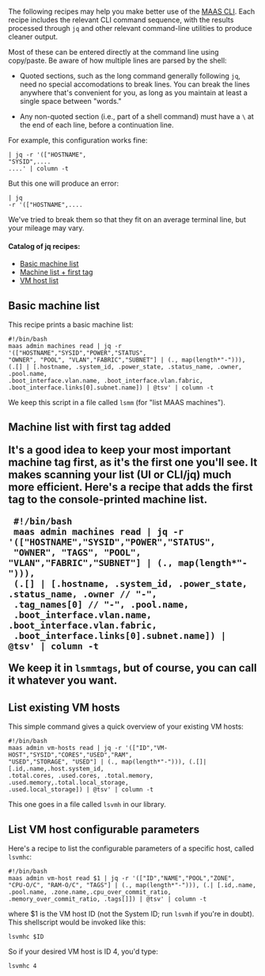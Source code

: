 The following recipes may help you make better use of the [MAAS CLI](/t/maas-cli/802).  Each recipe includes the relevant CLI command sequence, with the results processed through `jq` and other relevant command-line utilities to produce cleaner output.

Most of these can be entered directly at the command line using copy/paste.  Be aware of how multiple lines are parsed by the shell:

* Quoted sections, such as the long command generally following `jq`, need no special accomodations to break lines.  You can break the lines anywhere that's convenient for you, as long as you maintain at least a single space between "words."  

* Any non-quoted section (i.e., part of a shell command) must have a `\` at the end of each line, before a continuation line.

For example, this configuration works fine:

    | jq -r '(["HOSTNAME",
    "SYSID",....
    ....' | column -t

But this one will produce an error:

    | jq
    -r '(["HOSTNAME",....

We've tried to break them so that they fit on an average terminal line, but your mileage may vary.

#### Catalog of jq recipes:

* [Basic machine list](/t/the-cli-cookbook/2218#heading--basic-machine-list)
* [Machine list + first tag](/t/the-cli-cookbook/2218#heading--machine-list-first-tag)
* [VM host list](/t/the-cli-cookbook/2218#heading--vm-host-list)

<h2 id="heading--basic-machine-list">Basic machine list</h2>

This recipe prints a basic machine list:

    #!/bin/bash
    maas admin machines read | jq -r '(["HOSTNAME","SYSID","POWER","STATUS",
    "OWNER", "POOL", "VLAN","FABRIC","SUBNET"] | (., map(length*"-"))),
    (.[] | [.hostname, .system_id, .power_state, .status_name, .owner, .pool.name,
    .boot_interface.vlan.name, .boot_interface.vlan.fabric,
    .boot_interface.links[0].subnet.name]) | @tsv' | column -t

We keep this script in a file called `lsmm` (for "list MAAS machines").

<h2 id="heading--machine-list-first-tag">Machine list with first tag added</a>

It's a good idea to keep your most important machine tag first, as it's the first one you'll see.  It makes scanning your list (UI or CLI/jq) much more efficient.  Here's a recipe that adds the first tag to the console-printed machine list.  

     #!/bin/bash
     maas admin machines read | jq -r '(["HOSTNAME","SYSID","POWER","STATUS",
     "OWNER", "TAGS", "POOL", "VLAN","FABRIC","SUBNET"] | (., map(length*"-"))),
     (.[] | [.hostname, .system_id, .power_state, .status_name, .owner // "-", 
     .tag_names[0] // "-", .pool.name,
     .boot_interface.vlan.name, .boot_interface.vlan.fabric,
     .boot_interface.links[0].subnet.name]) | @tsv' | column -t

We keep it in `lsmmtags`, but of course, you can call it whatever you want.

<h2 id="heading--vm-host-list">List existing VM hosts</h2>

This simple command gives a quick overview of your existing VM hosts:

    #!/bin/bash
    maas admin vm-hosts read | jq -r '(["ID","VM-HOST","SYSID","CORES","USED","RAM",
    "USED","STORAGE", "USED"] | (., map(length*"-"))), (.[]| [.id,.name,.host.system_id,
    .total.cores, .used.cores, .total.memory, .used.memory,.total.local_storage,
    .used.local_storage]) | @tsv' | column -t

This one goes in a file called `lsvmh` in our library.

<h2 id="heading--vm-host-config">List VM host configurable parameters</h2>

Here's a recipe to list the configurable parameters of a specific host, called `lsvmhc`:

```
#!/bin/bash
maas admin vm-host read $1 | jq -r '(["ID","NAME","POOL","ZONE",
"CPU-O/C", "RAM-O/C", "TAGS"] | (., map(length*"-"))), (.| [.id,.name,
.pool.name, .zone.name,.cpu_over_commit_ratio, 
.memory_over_commit_ratio, .tags[]]) | @tsv' | column -t
```

where $1 is the VM host ID (not the System ID; run `lsvmh` if you're in doubt).  This shellscript would be invoked like this:

```
lsvmhc $ID
```

So if your desired VM host is ID 4, you'd type:

```
lsvmhc 4
```